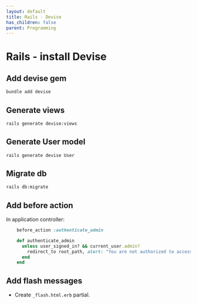 ```yaml
---
layout: default
title: Rails - Devise
has_children: false
parent: Programming
---
```


# Rails - install Devise

## Add devise gem

```bash
bundle add devise
```

## Generate views

```bash
rails generate devise:views
```

## Generate User model

```bash
rails generate devise User
```

## Migrate db

```bash
rails db:migrate
```

## Add before action

In application controller:

```ruby
    before_action :authenticate_admin

    def authenticate_admin
      unless user_signed_in? && current_user.admin?
        redirect_to root_path, alert: "You are not authorized to access this page"
      end
    end
```


## Add flash messages

- Create `_flash.html.erb` partial.

